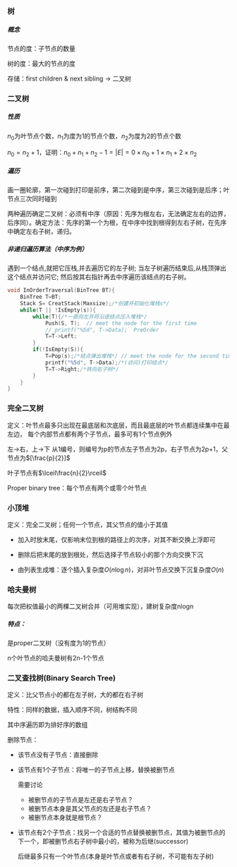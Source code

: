 ### 树

##### 概念

节点的度：子节点的数量

树的度：最大的节点的度

存储：first children & next sibling -> 二叉树







### 二叉树

##### 性质

$n_0$为叶节点个数，$n_1$为度为1的节点个数，$n_2$为度为2的节点个数

$n_0=n_2+1$，证明：$n_0+n_1+n_2-1=|E|=0\times n_0+1\times n_1+2\times n_2$

##### 遍历

画一圈轮廓，第一次碰到打印是前序，第二次碰到是中序，第三次碰到是后序；叶节点三次同时碰到

两种遍历确定二叉树：必须有中序（原因：先序为根左右，无法确定左右的边界，后序同）。确定方法：先序的第一个为根，在中序中找到根得到左右子树，在先序中确定左右子树，递归。



##### 非递归遍历算法（中序为例）

遇到一个结点,就把它压栈,并去遍历它的左子树;
当左子树遍历结束后,从栈顶弹出这个结点并访问它;
然后按其右指针再去中序遍历该结点的右子树。

```C
void InOrderTraversal(BinTree BT){
    BinTree T=BT;
    Stack S= CreatStack(Maxsize);/*创建并初始化堆栈s*/
    while(T || !IsEmpty(s)){
        while(T){/*一直向左并将沿途结点压入堆栈*/
            Push(S, T);  // meet the node for the first time
            // printf("%5d", T->Data);  PreOrder
            T=T->Left;
        }
        if(!IsEmpty(S)){
            T=Pop(s);/*结点弹出堆栈*/ // meet the node for the second time
            printf("%5d", T->Data);/*(访问)打印结点*/
            T=T->Right;/*转向右子树*/
        }
    }
}
```











### 完全二叉树

定义：叶节点最多只出现在最底层和次底层，而且最底层的叶节点都连续集中在最左边，
每个内部节点都有两个子节点，最多可有1个节点例外

左→右，上→下 从1编号，则编号为p的节点左子节点为2p，右子节点为2p+1，父节点为$[\frac{p}{2}]$

叶子节点有$\lceil\frac{n}{2}\rceil$



Proper binary tree：每个节点有两个或零个叶节点







### 小顶堆

定义：完全二叉树；任何一个节点，其父节点的值小于其值

- 加入时放末尾，仅影响末位到根的路径上的次序，对其不断交换上浮即可

- 删除后把末尾的放到根处，然后选择子节点较小的那个方向交换下沉

- 由列表生成堆：逐个插入复杂度$O(n\log n)$，对非叶节点交换下沉复杂度$O(n)$



### 哈夫曼树

每次把权值最小的两棵二叉树合并（可用堆实现），建树复杂度nlogn

##### 特点：

是proper二叉树（没有度为1的节点）

n个叶节点的哈夫曼树有2n-1个节点





### 二叉查找树(Binary Search Tree)

定义：比父节点小的都在左子树，大的都在右子树

特性：同样的数据，插入顺序不同，树结构不同

其中序遍历即为排好序的数组

删除节点：

- 该节点没有子节点：直接删除

- 该节点有1个子节点：将唯一的子节点上移，替换被删节点

  需要讨论

  - 被删节点的子节点是左还是右子节点？
  - 被删节点本身是其父节点的左还是右子节点？
  - 被删节点本身就是根节点？

- 该节点有2个子节点：找另一个合适的节点替换被删节点，其值为被删节点的下一个，即被删节点右子树中最小的，被称为后继(successor)

  后继最多只有一个叶节点(本身是叶节点或者有右子树，不可能有左子树)
